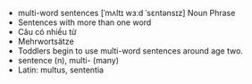 - multi-word sentences [ˈmʌltɪ wɜːd ˈsɛntənsɪz] Noun Phrase  
- Sentences with more than one word  
- Câu có nhiều từ  
- Mehrwortsätze  
- Toddlers begin to use multi-word sentences around age two.  
- sentence (n), multi- (many)  
- Latin: multus, sententia